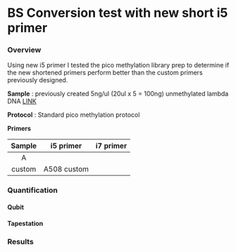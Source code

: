 # BS Conversion test with new short i5 primer

### Overview
Using new i5 primer I tested the pico methylation library prep to determine if the new shortened primers perform better than the custom primers previously designed.


**Sample** : previously created 5ng/ul (20ul x 5 = 100ng) unmethylated lambda DNA [LINK](https://github.com/epigeneticstoocean/2018OAExp_larvae/blob/master/notebook/20200904_lambdaDNAworkingstock.md)

**Protocol** : Standard pico methylation protocol


**Primers**

| Sample | i5 primer | i7 primer |
|:------:|:---------:|:---------:|
| A | | |
| custom | A508 custom | |

### Quantification

#### Qubit

#### Tapestation

### Results
